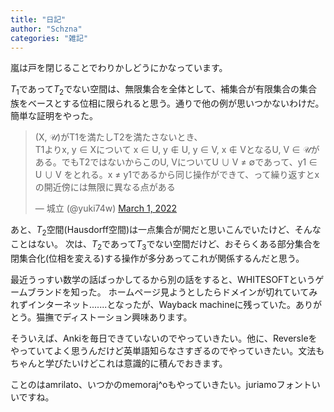 ```yaml
---
title: "日記"
author: "Schzna"
categories: "雑記"
---
```


嵐は戸を閉じることでわりかしどうにかなっています。

$T_1$であって$T_2$でない空間は、無限集合を全体として、補集合が有限集合の集合族をベースとする位相に限られると思う。通りで他の例が思いつかないわけだ。簡単な証明をやった。

<blockquote class="twitter-tweet"><p lang="ja" dir="ltr">(X, 𝒰)がT1を満たしT2を満たさないとき、<br>T1よりx, y ∈ Xについて x ∈ U, y ∉ U, y ∈ V, x ∉ VとなるU, V ∈ 𝒰がある。でもT2ではないからこのU, VについてU ∪ V ≠ ∅であって、y1 ∈ U ∪ V をとれる。x ≠ y1であるから同じ操作ができて、って繰り返すとxの開近傍には無限に異なる点がある</p>&mdash; 城立 (@yuki74w) <a href="https://twitter.com/yuki74w/status/1498609001176600577?ref_src=twsrc%5Etfw">March 1, 2022</a></blockquote> <script async src="https://platform.twitter.com/widgets.js" charset="utf-8"></script> 

あと、$T_2$空間(Hausdorff空間)は一点集合が開だと思いこんでいたけど、そんなことはない。
次は、$T_2$であって$T_3$でない空間だけど、おそらくある部分集合を閉集合化(位相を変える)する操作が多分あってこれが関係するんだと思う。

最近うっすい数学の話ばっかしてるから別の話をすると、WHITESOFTというゲームブランドを知った。
ホームページ見ようとしたらドメインが切れていてみれずインターネット.......となったが、Wayback machineに残っていた。ありがとう。猫撫でディストーション興味あります。

そういえば、Ankiを毎日できていないのでやっていきたい。他に、Reversleをやっていてよく思うんだけど英単語知らなさすぎるのでやっていきたい。文法もちゃんと学びたいけどこれは意識的に積んでおきます。

ことのは<yuri>amrilato</yuri>、いつかの<yuri>memoraj^o</yuri>もやっていきたい。<yuri>juriamo</yuri>フォントいいですね。
